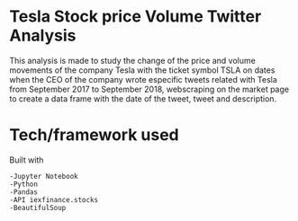 # Tesla Stock price Volume Twitter Analysis

This analysis is made to study the change of the price and volume movements of the company Tesla with the ticket symbol TSLA
on dates when the CEO of the company wrote especific tweets related with Tesla from September 2017 to September 2018, webscraping
on the market page to create a data frame with the date of the tweet, tweet and description.





# Tech/framework used

Built with

    -Jupyter Notebook
    -Python
    -Pandas
    -API iexfinance.stocks
    -BeautifulSoup
    

 
  




